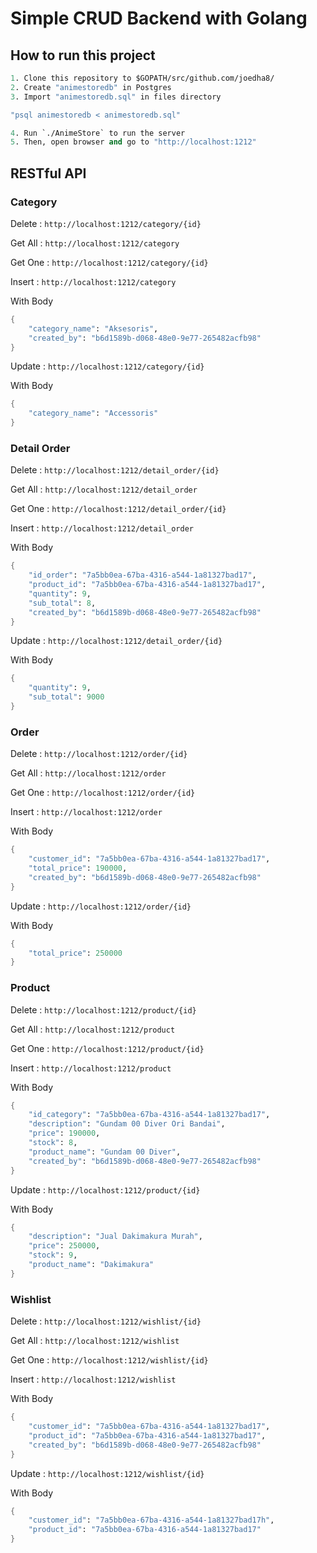 # Simple CRUD Backend with Golang

## How to run this project

```scheme
1. Clone this repository to $GOPATH/src/github.com/joedha8/
2. Create "animestoredb" in Postgres
3. Import "animestoredb.sql" in files directory

"psql animestoredb < animestoredb.sql"

4. Run `./AnimeStore` to run the server
5. Then, open browser and go to "http://localhost:1212"
```

## RESTful API

### Category

Delete  : `http://localhost:1212/category/{id}`

Get All : `http://localhost:1212/category`

Get One : `http://localhost:1212/category/{id}`

Insert  : `http://localhost:1212/category`

With Body

```scheme
{
	"category_name": "Aksesoris",
	"created_by": "b6d1589b-d068-48e0-9e77-265482acfb98"
}
```

Update  : `http://localhost:1212/category/{id}`

With Body

```scheme
{
	"category_name": "Accessoris"
}
```

### Detail Order

Delete  : `http://localhost:1212/detail_order/{id}`

Get All : `http://localhost:1212/detail_order`

Get One : `http://localhost:1212/detail_order/{id}`

Insert  : `http://localhost:1212/detail_order`

With Body

```scheme
{
	"id_order": "7a5bb0ea-67ba-4316-a544-1a81327bad17",
	"product_id": "7a5bb0ea-67ba-4316-a544-1a81327bad17",
	"quantity": 9,
	"sub_total": 8,
	"created_by": "b6d1589b-d068-48e0-9e77-265482acfb98"
}
```

Update  : `http://localhost:1212/detail_order/{id}`

With Body

```scheme
{
	"quantity": 9,
	"sub_total": 9000
}
```

### Order

Delete  : `http://localhost:1212/order/{id}`

Get All : `http://localhost:1212/order`

Get One : `http://localhost:1212/order/{id}`

Insert  : `http://localhost:1212/order`

With Body

```scheme
{
	"customer_id": "7a5bb0ea-67ba-4316-a544-1a81327bad17",
	"total_price": 190000,
	"created_by": "b6d1589b-d068-48e0-9e77-265482acfb98"
}
```

Update  : `http://localhost:1212/order/{id}`

With Body

```scheme
{
	"total_price": 250000
}
```

### Product

Delete  : `http://localhost:1212/product/{id}`

Get All : `http://localhost:1212/product`

Get One : `http://localhost:1212/product/{id}`

Insert  : `http://localhost:1212/product`

With Body

```scheme
{
	"id_category": "7a5bb0ea-67ba-4316-a544-1a81327bad17",
	"description": "Gundam 00 Diver Ori Bandai",
	"price": 190000,
	"stock": 8,
	"product_name": "Gundam 00 Diver",
	"created_by": "b6d1589b-d068-48e0-9e77-265482acfb98"
}
```

Update  : `http://localhost:1212/product/{id}`

With Body

```scheme
{
	"description": "Jual Dakimakura Murah",
	"price": 250000,
	"stock": 9,
	"product_name": "Dakimakura"
}
```

### Wishlist

Delete  : `http://localhost:1212/wishlist/{id}`

Get All : `http://localhost:1212/wishlist`

Get One : `http://localhost:1212/wishlist/{id}`

Insert  : `http://localhost:1212/wishlist`

With Body

```scheme
{
	"customer_id": "7a5bb0ea-67ba-4316-a544-1a81327bad17",
	"product_id": "7a5bb0ea-67ba-4316-a544-1a81327bad17",
	"created_by": "b6d1589b-d068-48e0-9e77-265482acfb98"
}
```

Update  : `http://localhost:1212/wishlist/{id}`

With Body

```scheme
{
	"customer_id": "7a5bb0ea-67ba-4316-a544-1a81327bad17h",
	"product_id": "7a5bb0ea-67ba-4316-a544-1a81327bad17"
}
```